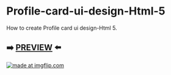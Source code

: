 # Profile-card-ui-design-Html-5
How to create Profile card ui design-Html 5.


## :arrow_right: [PREVIEW](https://erik161.github.io/Profile-card-ui-design-Html-5/) :arrow_left:

<a href="https://imgflip.com/gif/2gbczw"><img src="https://i.imgflip.com/2gbczw.gif" title="made at imgflip.com"/></a>





